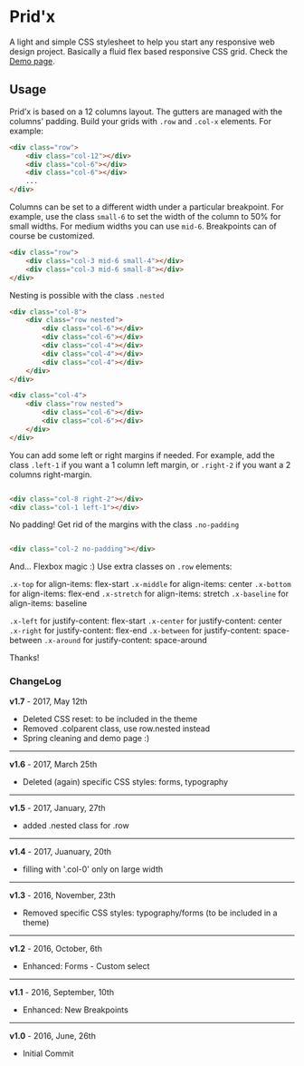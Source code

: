 # Prid'x

A light and simple CSS stylesheet to help you start any responsive web design project. Basically a fluid flex based responsive CSS grid.
Check the [Demo page](https://lab.anybodesign.com/pridx "Demo page of Prid'x").


## Usage

Prid’x is based on a 12 columns layout. The gutters are managed with the columns' padding.
Build your grids with `.row` and `.col-x` elements. For example:

```html
<div class="row">
	<div class="col-12"></div>
	<div class="col-6"></div>
	<div class="col-6"></div>
	...
</div>	
```

Columns can be set to a different width under a particular breakpoint. For example, use the class `small-6` to set the width of the column to 50% for small widths. For medium widths you can use `mid-6`. Breakpoints can of course be customized.

```html
<div class="row">
	<div class="col-3 mid-6 small-4"></div>
	<div class="col-3 mid-6 small-8"></div>
</div>
```

Nesting is possible with the class `.nested`

```html
<div class="col-8">
	<div class="row nested">
		<div class="col-6"></div>					
		<div class="col-6"></div>					
		<div class="col-4"></div>					
		<div class="col-4"></div>					
		<div class="col-4"></div>					
	</div>
</div>

<div class="col-4">
	<div class="row nested">
		<div class="col-6"></div>
		<div class="col-6"></div>
	</div>
</div>

```

You can add some left or right margins if needed. For example, add the class `.left-1` if you want a 1 column left margin, or `.right-2` if you want a 2 columns right-margin.

```html

<div class="col-8 right-2"></div>
<div class="col-1 left-1"></div>

```

No padding! Get rid of the margins with the class `.no-padding`

```html

<div class="col-2 no-padding"></div>

```

And… Flexbox magic :) Use extra classes on `.row` elements:

`.x-top` for align-items: flex-start
`.x-middle` for align-items: center
`.x-bottom` for align-items: flex-end
`.x-stretch` for align-items: stretch
`.x-baseline` for align-items: baseline
	
`.x-left` for justify-content: flex-start
`.x-center` for justify-content: center
`.x-right` for justify-content: flex-end
`.x-between` for justify-content: space-between
`.x-around` for justify-content: space-around

Thanks!



### ChangeLog

**v1.7** - 2017, May 12th

- Deleted CSS reset: to be included in the theme
- Removed .colparent class, use row.nested instead
- Spring cleaning and demo page :)

---

**v1.6** - 2017, March 25th

- Deleted (again) specific CSS styles: forms, typography

---

**v1.5** - 2017, January, 27th

- added .nested class for .row

---

**v1.4** - 2017, Juanuary, 20th

- filling with '.col-0' only on large width

---

**v1.3** - 2016, November, 23th

- Removed specific CSS styles: typography/forms (to be included in a theme)

---

**v1.2** - 2016, October, 6th

- Enhanced: Forms - Custom select

---

**v1.1** - 2016, September, 10th

- Enhanced: New Breakpoints

---

**v1.0** - 2016, June, 26th

- Initial Commit